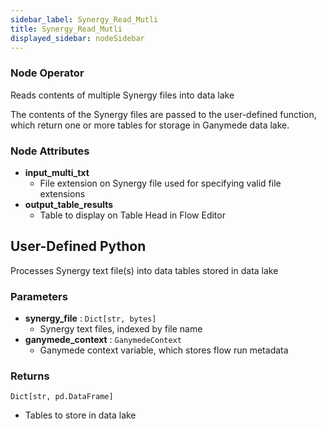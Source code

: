 ```yaml
---
sidebar_label: Synergy_Read_Mutli
title: Synergy_Read_Mutli
displayed_sidebar: nodeSidebar
---
```


### Node Operator
Reads contents of multiple Synergy files into data lake

The contents of the Synergy files are passed to the user-defined function, which
return one or more tables for storage in Ganymede data lake.


### Node Attributes
- **input_multi_txt**
  - File extension on Synergy file used for specifying valid file extensions
- **output_table_results**
  - Table to display on Table Head in Flow Editor
## User-Defined Python
Processes Synergy text file(s) into data tables stored in data lake


### Parameters
- **synergy_file** : `Dict[str, bytes]`
    - Synergy text files, indexed by file name
- **ganymede_context** : `GanymedeContext`
    - Ganymede context variable, which stores flow run metadata


### Returns
`Dict[str, pd.DataFrame]`
  - Tables to store in data lake